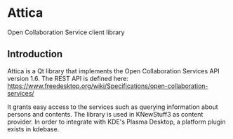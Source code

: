 # Attica

Open Collaboration Service client library

## Introduction

Attica is a Qt library that implements the Open Collaboration Services API version 1.6.
The REST API is defined here:
https://www.freedesktop.org/wiki/Specifications/open-collaboration-services/

It grants easy access to the services such as querying information about persons and contents.
The library is used in KNewStuff3 as content provider.
In order to integrate with KDE's Plasma Desktop, a platform plugin exists in kdebase.

